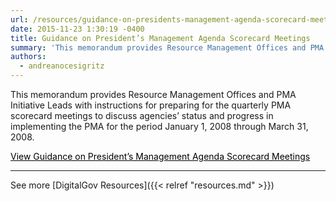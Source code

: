 ```yaml
---
url: /resources/guidance-on-presidents-management-agenda-scorecard-meetings/
date: 2015-11-23 1:30:19 -0400
title: Guidance on President’s Management Agenda Scorecard Meetings
summary: 'This memorandum provides Resource Management Offices and PMA Initiative Leads with instructions for preparing for the quarterly PMA scorecard meetings to discuss agencies&rsquo; status and progress in implementing the PMA for the period January 1, 2008 through March 31, 2008. View Guidance on President&rsquo;s Management Agenda Scorecard Meetings See more DigitalGov Resources'
authors:
  - andreanocesigritz
---
```


This memorandum provides Resource Management Offices and PMA Initiative Leads with instructions for preparing for the quarterly PMA scorecard meetings to discuss agencies’ status and progress in implementing the PMA for the period January 1, 2008 through March 31, 2008.

<a class="button" style="color: #000000" href="https://www.whitehouse.gov/sites/whitehouse.gov/files/omb/memoranda/2008/m08-02.pdf">View Guidance on President’s Management Agenda Scorecard Meetings</a>

* * *

See more [DigitalGov Resources]({{< relref "resources.md" >}})